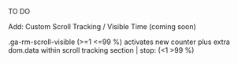 TO DO

Add: Custom Scroll Tracking / Visible Time (coming soon)

.ga-rm-scroll-visible (>=1 <=99 %) activates new counter plus extra dom.data within scroll tracking section | stop: (<1 >99 %)
